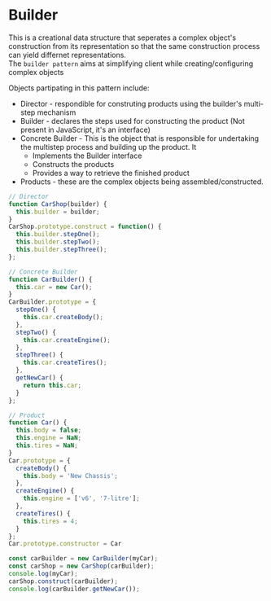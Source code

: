 # Builder

This is a creational data structure that seperates a complex object's construction from its representation so that the same construction process can yield differnet representations.  
The `builder pattern` aims at simplifying client while creating/configuring complex objects

Objects partipating in this pattern include:

- Director - respondible for construting products using the builder's multi-step mechanism
- Builder - declares the steps used for constructing the product (Not present in JavaScript, it's an interface)
- Concrete Builder - This is the object that is responsible for undertaking the multistep process and building up the product. It
  - Implements the Builder interface
  - Constructs the products
  - Provides a way to retrieve the finished product
- Products - these are the complex objects being assembled/constructed.

```js
// Director
function CarShop(builder) {
  this.builder = builder;
}
CarShop.prototype.construct = function() {
  this.builder.stepOne();
  this.builder.stepTwo();
  this.builder.stepThree();
};

// Concrete Builder
function CarBuilder() {
  this.car = new Car();
}
CarBuilder.prototype = {
  stepOne() {
    this.car.createBody();
  },
  stepTwo() {
    this.car.createEngine();
  },
  stepThree() {
    this.car.createTires();
  },
  getNewCar() {
    return this.car;
  }
};

// Product
function Car() {
  this.body = false;
  this.engine = NaN;
  this.tires = NaN;
}
Car.prototype = {
  createBody() {
    this.body = 'New Chassis';
  },
  createEngine() {
    this.engine = ['v6', '7-litre'];
  },
  createTires() {
    this.tires = 4;
  }
};
Car.prototype.constructor = Car

const carBuilder = new CarBuilder(myCar);
const carShop = new CarShop(carBuilder);
console.log(myCar);
carShop.construct(carBuilder);
console.log(carBuilder.getNewCar());
```
